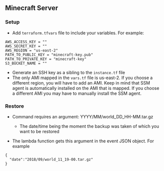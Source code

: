 ## Minecraft Server

### Setup
- Add `terraform.tfvars` file to include your variables. For example:
```
AWS_ACCESS_KEY = ""
AWS_SECRET_KEY = ""
AWS_REGION = "us-east-2"
PATH_TO_PUBLIC_KEY = "minecraft-key.pub"
PATH_TO_PRIVATE_KEY = "minecraft-key"
S3_BUCKET_NAME = ""
```
- Generate an SSH key as a sibling to the `instance.tf` file
- The only AMI mapped in the `vars.tf` file is us-east-2. If you choose a different region, you will have to add an AMI. Keep in mind that SSM agent is automatically installed on the AMI that is mapped. If you choose a different AMI you may have to manually install the SSM agent.

### Restore
- Command requires an argument: YYYY/MM/world_DD_HH-MM.tar.gz
  - The date/time being the moment the backup was taken of which you want to be restored

- The lambda function gets this argument in the event JSON object. For example 
```
{
  "date":"2018/09/world_11_19-00.tar.gz"
}
```
